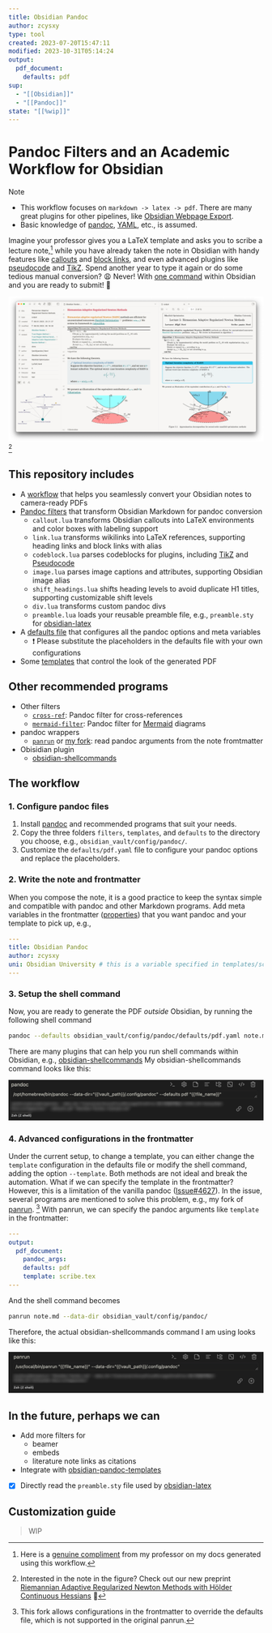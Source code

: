 ```yaml
---
title: Obsidian Pandoc
author: zcysxy
type: tool
created: 2023-07-20T15:47:11
modified: 2023-10-31T05:14:24
output:
  pdf_document:
    defaults: pdf
sup:
  - "[[Obsidian]]"
  - "[[Pandoc]]"
state: "[[%wip]]"
---
```


# Pandoc Filters and an Academic Workflow for Obsidian

> [!NOTE]
>
> - This workflow focuses on `markdown -> latex -> pdf`. There are many great plugins for other pipelines, like [Obsidian Webpage Export](https://github.com/KosmosisDire/obsidian-webpage-export).
> - Basic knowledge of [pandoc](https://pandoc.org/), [YAML](https://yaml.org/), etc., is assumed.

Imagine your professor gives you a LaTeX template and asks you to scribe a lecture note,[^3] while you have already taken the note in Obsidian with handy features like [callouts](https://help.obsidian.md/Editing+and+formatting/Callouts) and [block links](https://help.obsidian.md/Linking+notes+and+files/Internal+links#Link+to+a+block+in+a+note), and even advanced plugins like [pseudocode](https://github.com/ytliu74/obsidian-pseudocode) and [TikZ](https://github.com/artisticat1/obsidian-tikzjax). Spend another year to type it again or do some tedious manual conversion? 😩 Never! With [one command](#3-setup-the-shell-command) within Obsidian and you are ready to submit! 🥳

![Generated PDF viewed within Obsidian](https://raw.githubusercontent.com/zcysxy/figurebed/master/img/obsidian-pandoc.png)[^1]

[^3]: Here is a [genuine compliment](https://raw.githubusercontent.com/zcysxy/obsidian-pandoc-filters/main/assets/compliment.png) from my professor on my docs generated using this workflow.
[^1]: Interested in the note in the figure? Check out our new preprint [Riemannian Adaptive Regularized Newton Methods with Hölder Continuous Hessians](https://arxiv.org/abs/2309.04052) 🎉

## This repository includes

- A [workflow](#the-workflow) that helps you seamlessly convert your Obsidian notes to camera-ready PDFs
- [Pandoc filters](https://pandoc.org/lua-filters.html) that transform Obsidian Markdown for pandoc conversion
  - `callout.lua` transforms Obsidian callouts into LaTeX environments and color boxes with labeling support
  - `link.lua` transforms wikilinks into LaTeX references, supporting heading links and block links with alias
  - `codeblock.lua` parses codeblocks for plugins, including [TikZ](https://github.com/artisticat1/obsidian-tikzjax) and [Pseudocode](https://github.com/ytliu74/obsidian-pseudocode#use-in-block-preamble)
  - `image.lua` parses image captions and attributes, supporting Obsidian image alias
  - `shift_headings.lua` shifts heading levels to avoid duplicate H1 titles, supporting customizable shift levels
  - `div.lua` transforms custom pandoc divs
  - `preamble.lua` loads your reusable preamble file, e.g., `preamble.sty` for [obsidian-latex](https://github.com/wei2912/obsidian-latex)
- A [defaults file](https://pandoc.org/MANUAL.html#defaults-files) that configures all the pandoc options and meta variables
  - ❗ Please substitute the placeholders in the defaults file with your own configurations
- Some [templates](https://pandoc.org/MANUAL.html#templates) that control the look of the generated PDF

<!-- Please refer to the [customization guide](#customization-guide) for the detailed description of these files. -->

## Other recommended programs

- Other filters
  - [`cross-ref`](https://github.com/lierdakil/pandoc-crossref): Pandoc filter for cross-references
  - [`mermaid-filter`](https://github.com/raghur/mermaid-filter): Pandoc filter for [Mermaid](https://mermaid-js.github.io/mermaid/#/) diagrams
- pandoc wrappers
  - [`panrun`](https://github.com/mb21/panrun) or [my fork](https://github.com/zcysxy/panrun): read pandoc arguments from the note fromtmatter
- Obisidian plugin
  - [obsidian-shellcommands](https://github.com/Taitava/obsidian-shellcommands)

## The workflow

### 1. Configure pandoc files

1. Install [pandoc](https://pandoc.org/installing.html) and recommended programs that suit your needs.
2. Copy the three folders `filters`, `templates`, and `defaults` to the directory you choose, e.g., `obsidian_vault/config/pandoc/`.
3. Customize the `defaults/pdf.yaml` file to configure your pandoc options and replace the placeholders.

### 2. Write the note and frontmatter

When you compose the note, it is a good practice to keep the syntax simple and compatible with pandoc and other Markdown programs.
Add meta variables in the frontmatter ([properties](https://help.obsidian.md/Editing+and+formatting/Properties)) that you want pandoc and your template to pick up, e.g.,

```yaml
---
title: Obsidian Pandoc
author: zcysxy
uni: Obsidian University # this is a variable specified in templates/scribe.tex
---
```

### 3. Setup the shell command

Now, you are ready to generate the PDF _outside_ Obsidian, by running the following shell command

```bash
pandoc --defaults obsidian_vault/config/pandoc/defaults/pdf.yaml note.md
```

There are many plugins that can help you run shell commands within Obsidian, e.g., [obsidian-shellcommands](https://github.com/Taitava/obsidian-shellcommands)
My obsidian-shellcommands command looks like this:

![image.png](https://raw.githubusercontent.com/zcysxy/Figurebed/master/img/20231031051316.png)

### 4. Advanced configurations in the frontmatter

Under the current setup, to change a template, you can either change the `template` configuration in the defaults file or modify the shell command, adding the option `--template`.
Both methods are not ideal and break the automation.
What if we can specify the template in the frontmatter?
However, this is a limitation of the vanilla pandoc ([Issue#4627](https://github.com/jgm/pandoc/issues/4627)).
In the issue, several programs are mentioned to solve this problem, e.g., my fork of [panrun](https://github.com/zcysxy/panrun). [^2]
With panrun, we can specify the pandoc arguments like `template` in the frontmatter:

```yaml
---
output:
  pdf_document:
    pandoc_args:
    defaults: pdf
    template: scribe.tex
---
```

And the shell command becomes

```bash
panrun note.md --data-dir obsidian_vault/config/pandoc/
```

Therefore, the actual obsidian-shellcommands command I am using looks like this:

![image.png](https://raw.githubusercontent.com/zcysxy/Figurebed/master/img/20231031051422.png)

[^2]: This fork allows configurations in the frontmatter to override the defaults file, which is not supported in the original panrun.

## In the future, perhaps we can

- Add more filters for
  - beamer
  - embeds
  - literature note links as citations
- Integrate with [obsidian-pandoc-templates](https://github.com/universvm/obsidian-pandoc-templates)
- [x] Directly read the `preamble.sty` file used by [obsidian-latex](https://github.com/wei2912/obsidian-latex)

## Customization guide

> WIP
